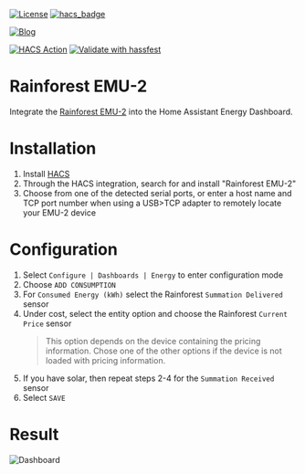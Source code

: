 
[![License](https://img.shields.io/github/license/ryanwinter/hass-rainforest-emu-2.svg?style=flat-square)](https://github.com/ryanwinter/hass-rainforest-emu-2/blob/main/LICENSE)
[![hacs_badge](https://img.shields.io/badge/HACS-Default-41BDF5.svg)](https://github.com/hacs/integration)

[![Blog](https://img.shields.io/badge/blog-Ryan%20Winter-orange?style=flat-square)](https://ryanwinter.org)

[![HACS Action](https://github.com/ryanwinter/hass-rainforest-emu-2/actions/workflows/hacs.yml/badge.svg)](https://github.com/ryanwinter/hass-rainforest-emu-2/actions/workflows/hacs.yml)
[![Validate with hassfest](https://github.com/ryanwinter/hass-rainforest-emu-2/actions/workflows/hassfest.yml/badge.svg)](https://github.com/ryanwinter/hass-rainforest-emu-2/actions/workflows/hassfest.yml)

# Rainforest EMU-2

Integrate the [Rainforest EMU-2](https://www.rainforestautomation.com/rfa-z105-2-emu-2-2) into the Home Assistant Energy Dashboard.

# Installation

1. Install [HACS](https://hacs.xyz)
1. Through the HACS integration, search for and install "Rainforest EMU-2"
1. Choose from one of the detected serial ports, or enter a host name and TCP port number when using a USB>TCP adapter to remotely locate your EMU-2 device

# Configuration

1. Select ```Configure | Dashboards | Energy``` to enter configuration mode
1. Choose ```ADD CONSUMPTION```
1. For ```Consumed Energy (kWh)``` select the Rainforest ```Summation Delivered``` sensor
1. Under cost, select the entity option and choose the Rainforest ```Current Price``` sensor
    > This option depends on the device containing the pricing information. Chose one of the other options if the device is not loaded with pricing information.
1. If you have solar, then repeat steps 2-4 for the ```Summation Received``` sensor
1. Select ```SAVE```

# Result

![Dashboard](https://raw.githubusercontent.com/ryanwinter/hass-rainforest-emu-2/main/images/dashboard.png)
